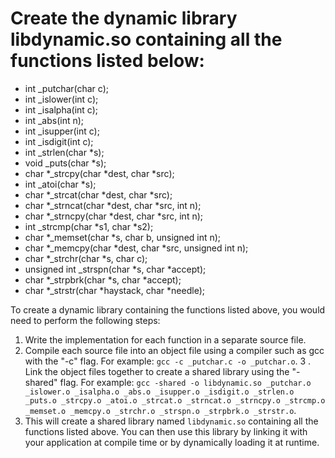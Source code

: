 # Create the dynamic library libdynamic.so containing all the functions listed below:

* int \_putchar(char c);
* int \_islower(int c);
* int \_isalpha(int c);
* int \_abs(int n);
* int \_isupper(int c);
* int \_isdigit(int c);
* int \_strlen(char \*s);
* void \_puts(char \*s);
* char \*\_strcpy(char \*dest, char \*src);
* int \_atoi(char \*s);
* char \*\_strcat(char \*dest, char \*src);
* char \*\_strncat(char \*dest, char \*src, int n);
* char \*\_strncpy(char \*dest, char \*src, int n);
* int \_strcmp(char \*s1, char \*s2);
* char \*\_memset(char \*s, char b, unsigned int n);
* char \*\_memcpy(char \*dest, char \*src, unsigned int n);
* char \*\_strchr(char \*s, char c);
* unsigned int \_strspn(char \*s, char \*accept);
* char \*\_strpbrk(char \*s, char \*accept);
* char \*\_strstr(char \*haystack, char \*needle);

To create a dynamic library containing the functions listed above, you would need to perform the following steps:

1. Write the implementation for each function in a separate source file.
2. Compile each source file into an object file using a compiler such as gcc with the "-c" flag. For example: `gcc -c _putchar.c -o _putchar.o`.
3 . Link the object files together to create a shared library using the "-shared" flag. For example: `gcc -shared -o libdynamic.so _putchar.o _islower.o _isalpha.o _abs.o _isupper.o _isdigit.o _strlen.o _puts.o _strcpy.o _atoi.o _strcat.o _strncat.o _strncpy.o _strcmp.o _memset.o _memcpy.o _strchr.o _strspn.o _strpbrk.o _strstr.o`.
4. This will create a shared library named `libdynamic.so` containing all the functions listed above. You can then use this library by linking it with your application at compile time or by dynamically loading it at runtime.
